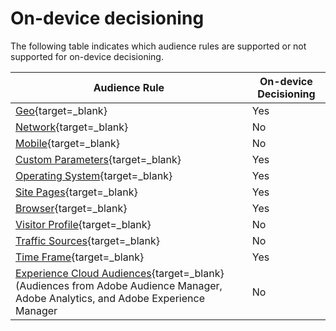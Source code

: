 # On-device decisioning

The following table indicates which audience rules are supported or not supported for on-device decisioning.

|Audience Rule|On-device Decisioning|
| --- | --- |
|[Geo](https://experienceleague.adobe.com/docs/target/using/audiences/create-audiences/categories-audiences/geo.html){target=_blank}|Yes|
|[Network](https://experienceleague.adobe.com/docs/target/using/audiences/create-audiences/categories-audiences/network.html){target=_blank}|No|
|[Mobile](https://experienceleague.adobe.com/docs/target/using/audiences/create-audiences/categories-audiences/mobile.html){target=_blank}|No|
|[Custom Parameters](https://experienceleague.adobe.com/docs/target/using/audiences/create-audiences/categories-audiences/custom-parameters.html){target=_blank}|Yes|
|[Operating System](https://experienceleague.adobe.com/docs/target/using/audiences/create-audiences/categories-audiences/operating-system.html){target=_blank}|Yes|
|[Site Pages](https://experienceleague.adobe.com/docs/target/using/audiences/create-audiences/categories-audiences/site-pages.html){target=_blank}|Yes|
|[Browser](https://experienceleague.adobe.com/docs/target/using/audiences/create-audiences/categories-audiences/browser.html){target=_blank}|Yes|
|[Visitor Profile](https://experienceleague.adobe.com/docs/target/using/audiences/create-audiences/categories-audiences/visitor-profile.html){target=_blank}|No|
|[Traffic Sources](https://experienceleague.adobe.com/docs/target/using/audiences/create-audiences/categories-audiences/traffic-sources.html){target=_blank}|No|
|[Time Frame](https://experienceleague.adobe.com/docs/target/using/audiences/create-audiences/categories-audiences/time-frame.html){target=_blank}|Yes|
|[Experience Cloud Audiences](https://experienceleague.adobe.com/docs/target/using/integrate/mmp.html){target=_blank} (Audiences from Adobe Audience Manager, Adobe Analytics, and Adobe Experience Manager|No|
